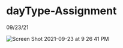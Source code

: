 # dayType-Assignment
09/23/21

![Screen Shot 2021-09-23 at 9 26 41 PM](https://github.com/user-attachments/assets/dce47c57-a334-437b-a5ae-07804d74b5ac)
